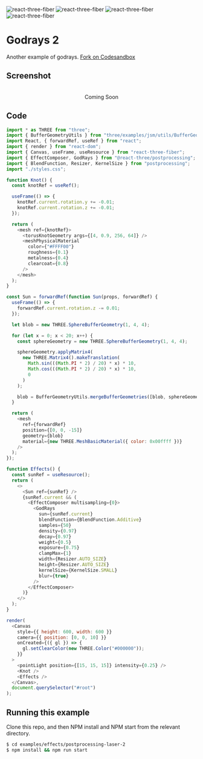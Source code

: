 ![react-three-fiber](https://img.shields.io/badge/dynamic/json?url=https://raw.githubusercontent.com/onion2k/r3f-by-example/develop/examples/effects/postprocessing-laser-2/package.json&label=react-three-fiber&query=$.dependencies['react-three-fiber']&color=green) ![react-three-fiber](https://img.shields.io/badge/dynamic/json?url=https://raw.githubusercontent.com/onion2k/r3f-by-example/develop/examples/effects/postprocessing-laser-2/package.json&label=three&query=$.dependencies['three']&color=green) ![react-three-fiber](https://img.shields.io/badge/dynamic/json?url=https://raw.githubusercontent.com/onion2k/r3f-by-example/develop/examples/effects/postprocessing-laser-2/package.json&label=@react-three/postprocessing&query=$.dependencies['@react-three/postprocessing']&color=green) ![react-three-fiber](https://img.shields.io/badge/dynamic/json?url=https://raw.githubusercontent.com/onion2k/r3f-by-example/develop/examples/effects/postprocessing-laser-2/package.json&label=postprocessing&query=$.dependencies['postprocessing']&color=green)

# Godrays 2

Another example of godrays. [Fork on Codesandbox](https://githubbox.com/onion2k/r3f-by-example/tree/develop/examples/effects/postprocessing-laser-2)

## Screenshot
<div align="center">
  <br>
    Coming Soon
  <br>
</div>

## Code
```js
import * as THREE from "three";
import { BufferGeometryUtils } from "three/examples/jsm/utils/BufferGeometryUtils";
import React, { forwardRef, useRef } from "react";
import { render } from "react-dom";
import { Canvas, useFrame, useResource } from "react-three-fiber";
import { EffectComposer, GodRays } from "@react-three/postprocessing";
import { BlendFunction, Resizer, KernelSize } from "postprocessing";
import "./styles.css";

function Knot() {
  const knotRef = useRef();

  useFrame(() => {
    knotRef.current.rotation.y += -0.01;
    knotRef.current.rotation.z += -0.01;
  });

  return (
    <mesh ref={knotRef}>
      <torusKnotGeometry args={[4, 0.9, 256, 64]} />
      <meshPhysicalMaterial
        color={"#FFFF00"}
        roughness={0.1}
        metalness={0.4}
        clearcoat={0.8}
      />
    </mesh>
  );
}

const Sun = forwardRef(function Sun(props, forwardRef) {
  useFrame(() => {
    forwardRef.current.rotation.z -= 0.01;
  });

  let blob = new THREE.SphereBufferGeometry(1, 4, 4);

  for (let x = 0; x < 20; x++) {
    const sphereGeometry = new THREE.SphereBufferGeometry(1, 4, 4);

    sphereGeometry.applyMatrix4(
      new THREE.Matrix4().makeTranslation(
        Math.sin(((Math.PI * 2) / 20) * x) * 10,
        Math.cos(((Math.PI * 2) / 20) * x) * 10,
        0
      )
    );

    blob = BufferGeometryUtils.mergeBufferGeometries([blob, sphereGeometry]);
  }

  return (
    <mesh
      ref={forwardRef}
      position={[0, 0, -15]}
      geometry={blob}
      material={new THREE.MeshBasicMaterial({ color: 0x00ffff })}
    />
  );
});

function Effects() {
  const sunRef = useResource();
  return (
    <>
      <Sun ref={sunRef} />
      {sunRef.current && (
        <EffectComposer multisampling={0}>
          <GodRays
            sun={sunRef.current}
            blendFunction={BlendFunction.Additive}
            samples={50}
            density={0.97}
            decay={0.97}
            weight={0.5}
            exposure={0.75}
            clampMax={1}
            width={Resizer.AUTO_SIZE}
            height={Resizer.AUTO_SIZE}
            kernelSize={KernelSize.SMALL}
            blur={true}
          />
        </EffectComposer>
      )}
    </>
  );
}

render(
  <Canvas
    style={{ height: 600, width: 600 }}
    camera={{ position: [0, 0, 10] }}
    onCreated={({ gl }) => {
      gl.setClearColor(new THREE.Color("#000000"));
    }}
  >
    <pointLight position={[15, 15, 15]} intensity={0.25} />
    <Knot />
    <Effects />
  </Canvas>,
  document.querySelector("#root")
);

```

## Running this example

Clone this repo, and then NPM install and NPM start from the relevant directory.

```bash
$ cd examples/effects/postprocessing-laser-2
$ npm install && npm run start
```